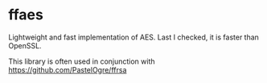 # ffaes
Lightweight and fast implementation of AES.
Last I checked, it is faster than OpenSSL.

This library is often used in conjunction with https://github.com/PastelOgre/ffrsa
